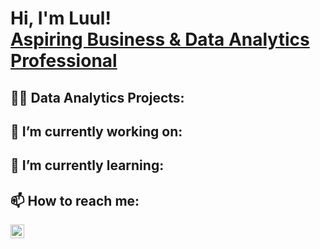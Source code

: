 <h1>Hi, I'm Luul! <br/><a href="https://github.com/Lcadaawe">Aspiring Business & Data Analytics Professional</a> <a href="[https://www.linkedin.com/in/joshmadakor/](https://www.linkedin.com/in/luul-cadaawe/)"></a></h1>
<h2>👨‍💻 Data Analytics Projects:</h2>


<h2>🔭 I’m currently working on:</h2>
<h2> 🌱 I’m currently learning:</h2>
<h2> 📫 How to reach me:</h2>
<img align="left" alt="LuulCadaawe | LinkedIn" width="22px" src="https://cdn.jsdelivr.net/npm/simple-icons@v3/icons/linkedin.svg" />




<!--
**joshmadakor1/joshmadakor1** is a ✨ _special_ ✨ repository because its `README.md` (this file) appears on your GitHub profile.

Here are some ideas to get you started:

- 🔭 I’m currently working on ...
- 🌱 I’m currently learning ...
- 👯 I’m looking to collaborate on ...
- 🤔 I’m looking for help with ...
- 💬 Ask me about ...
- 📫 How to reach me: ...
- 😄 Pronouns: ...
- ⚡ Fun fact: ...
-->
